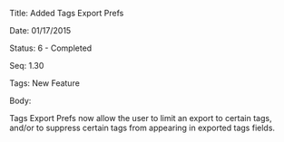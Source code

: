Title:  Added Tags Export Prefs

Date:   01/17/2015

Status: 6 - Completed

Seq:    1.30

Tags:   New Feature

Body:   
 
Tags Export Prefs now allow the user to limit an export to certain tags, and/or to suppress certain tags from appearing in exported tags fields.


